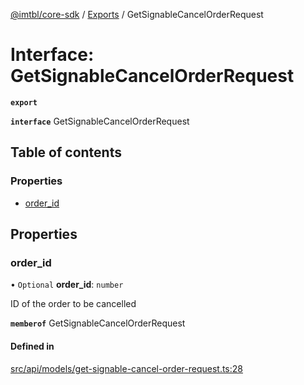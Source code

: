 [@imtbl/core-sdk](../README.md) / [Exports](../modules.md) / GetSignableCancelOrderRequest

# Interface: GetSignableCancelOrderRequest

**`export`** 

**`interface`** GetSignableCancelOrderRequest

## Table of contents

### Properties

- [order\_id](GetSignableCancelOrderRequest.md#order_id)

## Properties

### order\_id

• `Optional` **order\_id**: `number`

ID of the order to be cancelled

**`memberof`** GetSignableCancelOrderRequest

#### Defined in

[src/api/models/get-signable-cancel-order-request.ts:28](https://github.com/immutable/imx-core-sdk/blob/7204457/src/api/models/get-signable-cancel-order-request.ts#L28)
